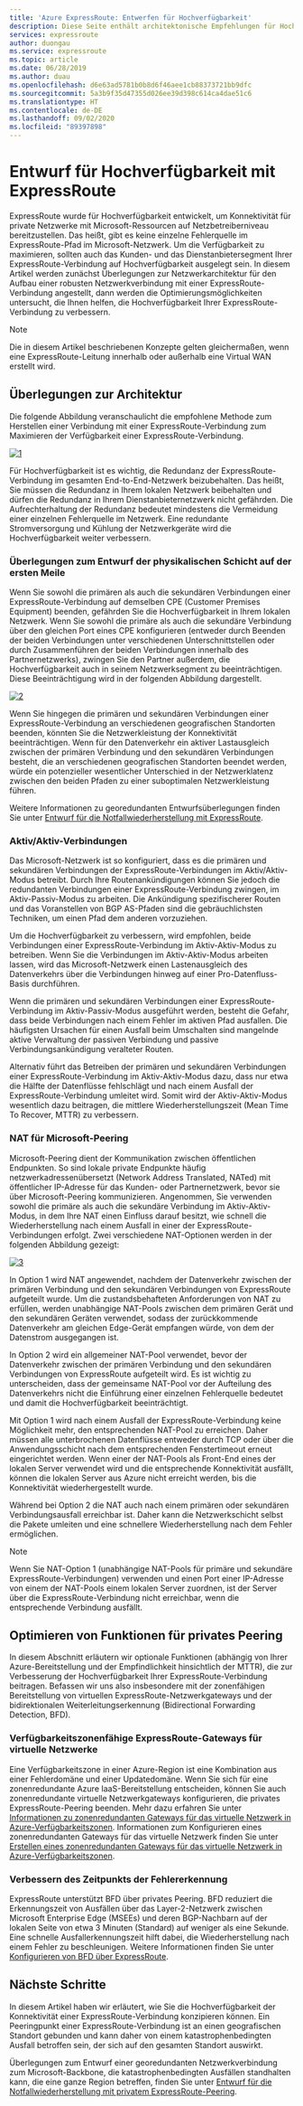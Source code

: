 ```yaml
---
title: 'Azure ExpressRoute: Entwerfen für Hochverfügbarkeit'
description: Diese Seite enthält architektonische Empfehlungen für Hochverfügbarkeit bei Verwendung von Azure ExpressRoute.
services: expressroute
author: duongau
ms.service: expressroute
ms.topic: article
ms.date: 06/28/2019
ms.author: duau
ms.openlocfilehash: d6e63ad5781b0b8d6f46aee1cb88373721bb9dfc
ms.sourcegitcommit: 5a3b9f35d47355d026ee39d398c614ca4dae51c6
ms.translationtype: HT
ms.contentlocale: de-DE
ms.lasthandoff: 09/02/2020
ms.locfileid: "89397898"
---
```

# <a name="designing-for-high-availability-with-expressroute"></a>Entwurf für Hochverfügbarkeit mit ExpressRoute

ExpressRoute wurde für Hochverfügbarkeit entwickelt, um Konnektivität für private Netzwerke mit Microsoft-Ressourcen auf Netzbetreiberniveau bereitzustellen. Das heißt, gibt es keine einzelne Fehlerquelle im ExpressRoute-Pfad im Microsoft-Netzwerk. Um die Verfügbarkeit zu maximieren, sollten auch das Kunden- und das Dienstanbietersegment Ihrer ExpressRoute-Verbindung auf Hochverfügbarkeit ausgelegt sein. In diesem Artikel werden zunächst Überlegungen zur Netzwerkarchitektur für den Aufbau einer robusten Netzwerkverbindung mit einer ExpressRoute-Verbindung angestellt, dann werden die Optimierungsmöglichkeiten untersucht, die Ihnen helfen, die Hochverfügbarkeit Ihrer ExpressRoute-Verbindung zu verbessern.

>[!NOTE]
>Die in diesem Artikel beschriebenen Konzepte gelten gleichermaßen, wenn eine ExpressRoute-Leitung innerhalb oder außerhalb eine Virtual WAN erstellt wird.
>

## <a name="architecture-considerations"></a>Überlegungen zur Architektur

Die folgende Abbildung veranschaulicht die empfohlene Methode zum Herstellen einer Verbindung mit einer ExpressRoute-Verbindung zum Maximieren der Verfügbarkeit einer ExpressRoute-Verbindung.

 [![1]][1]

Für Hochverfügbarkeit ist es wichtig, die Redundanz der ExpressRoute-Verbindung im gesamten End-to-End-Netzwerk beizubehalten. Das heißt, Sie müssen die Redundanz in Ihrem lokalen Netzwerk beibehalten und dürfen die Redundanz in Ihrem Dienstanbieternetzwerk nicht gefährden. Die Aufrechterhaltung der Redundanz bedeutet mindestens die Vermeidung einer einzelnen Fehlerquelle im Netzwerk. Eine redundante Stromversorgung und Kühlung der Netzwerkgeräte wird die Hochverfügbarkeit weiter verbessern.

### <a name="first-mile-physical-layer-design-considerations"></a>Überlegungen zum Entwurf der physikalischen Schicht auf der ersten Meile

 Wenn Sie sowohl die primären als auch die sekundären Verbindungen einer ExpressRoute-Verbindung auf demselben CPE (Customer Premises Equipment) beenden, gefährden Sie die Hochverfügbarkeit in Ihrem lokalen Netzwerk. Wenn Sie sowohl die primäre als auch die sekundäre Verbindung über den gleichen Port eines CPE konfigurieren (entweder durch Beenden der beiden Verbindungen unter verschiedenen Unterschnittstellen oder durch Zusammenführen der beiden Verbindungen innerhalb des Partnernetzwerks), zwingen Sie den Partner außerdem, die Hochverfügbarkeit auch in seinem Netzwerksegment zu beeinträchtigen. Diese Beeinträchtigung wird in der folgenden Abbildung dargestellt.

[![2]][2]

Wenn Sie hingegen die primären und sekundären Verbindungen einer ExpressRoute-Verbindung an verschiedenen geografischen Standorten beenden, könnten Sie die Netzwerkleistung der Konnektivität beeinträchtigen. Wenn für den Datenverkehr ein aktiver Lastausgleich zwischen der primären Verbindung und den sekundären Verbindungen besteht, die an verschiedenen geografischen Standorten beendet werden, würde ein potenzieller wesentlicher Unterschied in der Netzwerklatenz zwischen den beiden Pfaden zu einer suboptimalen Netzwerkleistung führen. 

Weitere Informationen zu georedundanten Entwurfsüberlegungen finden Sie unter [Entwurf für die Notfallwiederherstellung mit ExpressRoute][DR].

### <a name="active-active-connections"></a>Aktiv/Aktiv-Verbindungen

Das Microsoft-Netzwerk ist so konfiguriert, dass es die primären und sekundären Verbindungen der ExpressRoute-Verbindungen im Aktiv/Aktiv-Modus betreibt. Durch Ihre Routenankündigungen können Sie jedoch die redundanten Verbindungen einer ExpressRoute-Verbindung zwingen, im Aktiv-Passiv-Modus zu arbeiten. Die Ankündigung spezifischerer Routen und das Voranstellen von BGP AS-Pfaden sind die gebräuchlichsten Techniken, um einen Pfad dem anderen vorzuziehen.

Um die Hochverfügbarkeit zu verbessern, wird empfohlen, beide Verbindungen einer ExpressRoute-Verbindung im Aktiv-Aktiv-Modus zu betreiben. Wenn Sie die Verbindungen im Aktiv-Aktiv-Modus arbeiten lassen, wird das Microsoft-Netzwerk einen Lastenausgleich des Datenverkehrs über die Verbindungen hinweg auf einer Pro-Datenfluss-Basis durchführen.

Wenn die primären und sekundären Verbindungen einer ExpressRoute-Verbindung im Aktiv-Passiv-Modus ausgeführt werden, besteht die Gefahr, dass beide Verbindungen nach einem Fehler im aktiven Pfad ausfallen. Die häufigsten Ursachen für einen Ausfall beim Umschalten sind mangelnde aktive Verwaltung der passiven Verbindung und passive Verbindungsankündigung veralteter Routen.

Alternativ führt das Betreiben der primären und sekundären Verbindungen einer ExpressRoute-Verbindung im Aktiv-Aktiv-Modus dazu, dass nur etwa die Hälfte der Datenflüsse fehlschlägt und nach einem Ausfall der ExpressRoute-Verbindung umleitet wird. Somit wird der Aktiv-Aktiv-Modus wesentlich dazu beitragen, die mittlere Wiederherstellungszeit (Mean Time To Recover, MTTR) zu verbessern.

### <a name="nat-for-microsoft-peering"></a>NAT für Microsoft-Peering 

Microsoft-Peering dient der Kommunikation zwischen öffentlichen Endpunkten. So sind lokale private Endpunkte häufig netzwerkadressenübersetzt (Network Address Translated, NATed) mit öffentlicher IP-Adresse für das Kunden- oder Partnernetzwerk, bevor sie über Microsoft-Peering kommunizieren. Angenommen, Sie verwenden sowohl die primäre als auch die sekundäre Verbindung im Aktiv-Aktiv-Modus, in dem Ihre NAT einen Einfluss darauf besitzt, wie schnell die Wiederherstellung nach einem Ausfall in einer der ExpressRoute-Verbindungen erfolgt. Zwei verschiedene NAT-Optionen werden in der folgenden Abbildung gezeigt:

[![3]][3]

In Option 1 wird NAT angewendet, nachdem der Datenverkehr zwischen der primären Verbindung und den sekundären Verbindungen von ExpressRoute aufgeteilt wurde. Um die zustandsbehafteten Anforderungen von NAT zu erfüllen, werden unabhängige NAT-Pools zwischen dem primären Gerät und den sekundären Geräten verwendet, sodass der zurückkommende Datenverkehr am gleichen Edge-Gerät empfangen würde, von dem der Datenstrom ausgegangen ist.

In Option 2 wird ein allgemeiner NAT-Pool verwendet, bevor der Datenverkehr zwischen der primären Verbindung und den sekundären Verbindungen von ExpressRoute aufgeteilt wird. Es ist wichtig zu unterscheiden, dass der gemeinsame NAT-Pool vor der Aufteilung des Datenverkehrs nicht die Einführung einer einzelnen Fehlerquelle bedeutet und damit die Hochverfügbarkeit beeinträchtigt.

Mit Option 1 wird nach einem Ausfall der ExpressRoute-Verbindung keine Möglichkeit mehr, den entsprechenden NAT-Pool zu erreichen. Daher müssen alle unterbrochenen Datenflüsse entweder durch TCP oder über die Anwendungsschicht nach dem entsprechenden Fenstertimeout erneut eingerichtet werden. Wenn einer der NAT-Pools als Front-End eines der lokalen Server verwendet wird und die entsprechende Konnektivität ausfällt, können die lokalen Server aus Azure nicht erreicht werden, bis die Konnektivität wiederhergestellt wurde.

Während bei Option 2 die NAT auch nach einem primären oder sekundären Verbindungsausfall erreichbar ist. Daher kann die Netzwerkschicht selbst die Pakete umleiten und eine schnellere Wiederherstellung nach dem Fehler ermöglichen. 

> [!NOTE]
> Wenn Sie NAT-Option 1 (unabhängige NAT-Pools für primäre und sekundäre ExpressRoute-Verbindungen) verwenden und einen Port einer IP-Adresse von einem der NAT-Pools einem lokalen Server zuordnen, ist der Server über die ExpressRoute-Verbindung nicht erreichbar, wenn die entsprechende Verbindung ausfällt.
> 

## <a name="fine-tuning-features-for-private-peering"></a>Optimieren von Funktionen für privates Peering

In diesem Abschnitt erläutern wir optionale Funktionen (abhängig von Ihrer Azure-Bereitstellung und der Empfindlichkeit hinsichtlich der MTTR), die zur Verbesserung der Hochverfügbarkeit Ihrer ExpressRoute-Verbindung beitragen. Befassen wir uns also insbesondere mit der zonenfähigen Bereitstellung von virtuellen ExpressRoute-Netzwerkgateways und der bidirektionalen Weiterleitungserkennung (Bidirectional Forwarding Detection, BFD).

### <a name="availability-zone-aware-expressroute-virtual-network-gateways"></a>Verfügbarkeitszonenfähige ExpressRoute-Gateways für virtuelle Netzwerke

Eine Verfügbarkeitszone in einer Azure-Region ist eine Kombination aus einer Fehlerdomäne und einer Updatedomäne. Wenn Sie sich für eine zonenredundante Azure IaaS-Bereitstellung entscheiden, können Sie auch zonenredundante virtuelle Netzwerkgateways konfigurieren, die privates ExpressRoute-Peering beenden. Mehr dazu erfahren Sie unter [Informationen zu zonenredundanten Gateways für das virtuelle Netzwerk in Azure-Verfügbarkeitszonen][zone redundant vgw]. Informationen zum Konfigurieren eines zonenredundanten Gateways für das virtuelle Netzwerk finden Sie unter [Erstellen eines zonenredundanten Gateways für das virtuelle Netzwerk in Azure-Verfügbarkeitszonen][conf zone redundant vgw].

### <a name="improving-failure-detection-time"></a>Verbessern des Zeitpunkts der Fehlererkennung

ExpressRoute unterstützt BFD über privates Peering. BFD reduziert die Erkennungszeit von Ausfällen über das Layer-2-Netzwerk zwischen Microsoft Enterprise Edge (MSEEs) und deren BGP-Nachbarn auf der lokalen Seite von etwa 3 Minuten (Standard) auf weniger als eine Sekunde. Eine schnelle Ausfallerkennungszeit hilft dabei, die Wiederherstellung nach einem Fehler zu beschleunigen. Weitere Informationen finden Sie unter [Konfigurieren von BFD über ExpressRoute][BFD].

## <a name="next-steps"></a>Nächste Schritte

In diesem Artikel haben wir erläutert, wie Sie die Hochverfügbarkeit der Konnektivität einer ExpressRoute-Verbindung konzipieren können. Ein Peeringpunkt einer ExpressRoute-Verbindung ist an einen geografischen Standort gebunden und kann daher von einem katastrophenbedingten Ausfall betroffen sein, der sich auf den gesamten Standort auswirkt. 

Überlegungen zum Entwurf einer georedundanten Netzwerkverbindung zum Microsoft-Backbone, die katastrophenbedingten Ausfällen standhalten kann, die eine ganze Region betreffen, finden Sie unter [Entwurf für die Notfallwiederherstellung mit privatem ExpressRoute-Peering][DR].

<!--Image References-->
[1]: ./media/designing-for-high-availability-with-expressroute/exr-reco.png "Empfohlene Methode zum Herstellen einer Verbindung mit ExpressRoute"
[2]: ./media/designing-for-high-availability-with-expressroute/suboptimal-lastmile-connectivity.png "Suboptimale Konnektivität der letzten Meile"
[3]: ./media/designing-for-high-availability-with-expressroute/nat-options.png "NAT-Optionen"


<!--Link References-->
[zone redundant vgw]: https://docs.microsoft.com/azure/vpn-gateway/about-zone-redundant-vnet-gateways
[conf zone redundant vgw]: https://docs.microsoft.com/azure/vpn-gateway/create-zone-redundant-vnet-gateway
[Configure Global Reach]: https://docs.microsoft.com/azure/expressroute/expressroute-howto-set-global-reach
[BFD]: https://docs.microsoft.com/azure/expressroute/expressroute-bfd
[DR]: https://docs.microsoft.com/azure/expressroute/designing-for-disaster-recovery-with-expressroute-privatepeering




